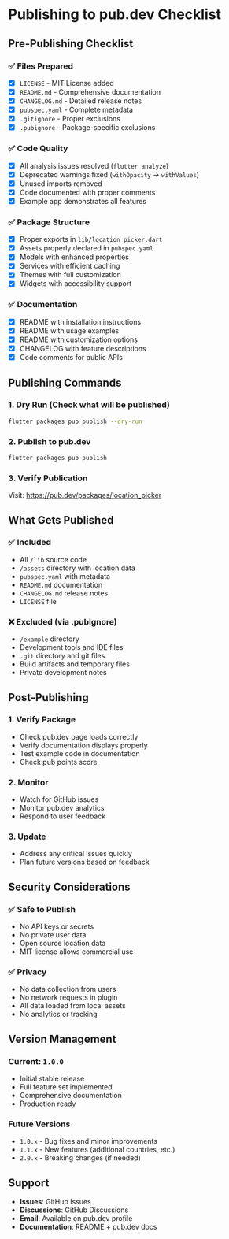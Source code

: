 # Publishing to pub.dev Checklist

## Pre-Publishing Checklist

### ✅ **Files Prepared**
- [x] `LICENSE` - MIT License added
- [x] `README.md` - Comprehensive documentation
- [x] `CHANGELOG.md` - Detailed release notes
- [x] `pubspec.yaml` - Complete metadata
- [x] `.gitignore` - Proper exclusions
- [x] `.pubignore` - Package-specific exclusions

### ✅ **Code Quality**
- [x] All analysis issues resolved (`flutter analyze`)
- [x] Deprecated warnings fixed (`withOpacity` → `withValues`)
- [x] Unused imports removed
- [x] Code documented with proper comments
- [x] Example app demonstrates all features

### ✅ **Package Structure**
- [x] Proper exports in `lib/location_picker.dart`
- [x] Assets properly declared in `pubspec.yaml`
- [x] Models with enhanced properties
- [x] Services with efficient caching
- [x] Themes with full customization
- [x] Widgets with accessibility support

### ✅ **Documentation**
- [x] README with installation instructions
- [x] README with usage examples
- [x] README with customization options
- [x] CHANGELOG with feature descriptions
- [x] Code comments for public APIs

## Publishing Commands

### 1. **Dry Run (Check what will be published)**
```bash
flutter packages pub publish --dry-run
```

### 2. **Publish to pub.dev**
```bash
flutter packages pub publish
```

### 3. **Verify Publication**
Visit: https://pub.dev/packages/location_picker

## What Gets Published

### ✅ **Included**
- All `/lib` source code
- `/assets` directory with location data
- `pubspec.yaml` with metadata
- `README.md` documentation
- `CHANGELOG.md` release notes
- `LICENSE` file

### ❌ **Excluded (via .pubignore)**
- `/example` directory
- Development tools and IDE files
- `.git` directory and git files
- Build artifacts and temporary files
- Private development notes

## Post-Publishing

### 1. **Verify Package**
- Check pub.dev page loads correctly
- Verify documentation displays properly
- Test example code in documentation
- Check pub points score

### 2. **Monitor**
- Watch for GitHub issues
- Monitor pub.dev analytics
- Respond to user feedback

### 3. **Update**
- Address any critical issues quickly
- Plan future versions based on feedback

## Security Considerations

### ✅ **Safe to Publish**
- No API keys or secrets
- No private user data
- Open source location data
- MIT license allows commercial use

### ✅ **Privacy**
- No data collection from users
- No network requests in plugin
- All data loaded from local assets
- No analytics or tracking

## Version Management

### Current: `1.0.0`
- Initial stable release
- Full feature set implemented
- Comprehensive documentation
- Production ready

### Future Versions
- `1.0.x` - Bug fixes and minor improvements
- `1.1.x` - New features (additional countries, etc.)
- `2.0.x` - Breaking changes (if needed)

## Support

- **Issues**: GitHub Issues
- **Discussions**: GitHub Discussions
- **Email**: Available on pub.dev profile
- **Documentation**: README + pub.dev docs
